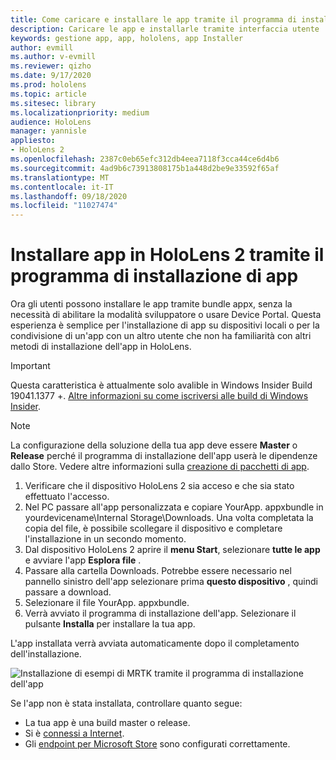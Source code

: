 ```yaml
---
title: Come caricare e installare le app tramite il programma di installazione di HoloLens 2 app
description: Caricare le app e installarle tramite interfaccia utente
keywords: gestione app, app, hololens, app Installer
author: evmill
ms.author: v-evmill
ms.reviewer: qizho
ms.date: 9/17/2020
ms.prod: hololens
ms.topic: article
ms.sitesec: library
ms.localizationpriority: medium
audience: HoloLens
manager: yannisle
appliesto:
- HoloLens 2
ms.openlocfilehash: 2387c0eb65efc312db4eea7118f3cca44ce6d4b6
ms.sourcegitcommit: 4ad9b6c73913808175b1a448d2be9e33592f65af
ms.translationtype: MT
ms.contentlocale: it-IT
ms.lasthandoff: 09/18/2020
ms.locfileid: "11027474"
---
```

# Installare app in HoloLens 2 tramite il programma di installazione di app

Ora gli utenti possono installare le app tramite bundle appx, senza la necessità di abilitare la modalità sviluppatore o usare Device Portal. Questa esperienza è semplice per l'installazione di app su dispositivi locali o per la condivisione di un'app con un altro utente che non ha familiarità con altri metodi di installazione dell'app in HoloLens. 

> [!IMPORTANT]
> Questa caratteristica è attualmente solo avalible in Windows Insider Build 19041.1377 +. [Altre informazioni su come iscriversi alle build di Windows Insider](hololens-insider.md).

> [!NOTE]
> La configurazione della soluzione della tua app deve essere **Master** o **Release** perché il programma di installazione dell'app userà le dipendenze dallo Store. Vedere altre informazioni sulla [creazione di pacchetti di app](https://docs.microsoft.com/windows/msix/app-installer/create-appinstallerfile-vs).

1.  Verificare che il dispositivo HoloLens 2 sia acceso e che sia stato effettuato l'accesso.
1.  Nel PC passare all'app personalizzata e copiare YourApp. appxbundle in yourdevicename\Internal Storage\Downloads. 
    Una volta completata la copia del file, è possibile scollegare il dispositivo e completare l'installazione in un secondo momento.
1.  Dal dispositivo HoloLens 2 aprire il **menu Start**, selezionare **tutte le app** e avviare l'app **Esplora file** .
1.  Passare alla cartella Downloads. Potrebbe essere necessario nel pannello sinistro dell'app selezionare prima **questo dispositivo** , quindi passare a download.
1.  Selezionare il file YourApp. appxbundle. 
1.  Verrà avviato il programma di installazione dell'app. Selezionare il pulsante **Installa** per installare la tua app. 

L'app installata verrà avviata automaticamente dopo il completamento dell'installazione. 

![Installazione di esempi di MRTK tramite il programma di installazione dell'app](images/hololens-app-installer-picture.jpg)

Se l'app non è stata installata, controllare quanto segue:
-   La tua app è una build master o release.
-   Si è [connessi a Internet](hololens-network.md).
-   Gli [endpoint per Microsoft Store](hololens-offline.md) sono configurati correttamente.  

